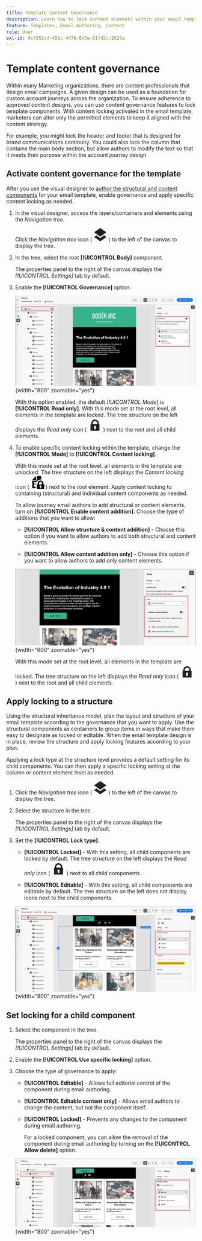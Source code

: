 ```yaml
---
title: Template Content Governance
description: Learn how to lock content elements within your email templates so that you can govern how they can be altered for use in account journeys.
feature: Templates, Email Authoring, Content
role: User
exl-id: 0cf852cd-491c-4478-8d5e-51fd2cc2625a
---
```

# Template content governance

Within many Marketing organizations, there are content professionals that design email campaigns. A given design can be used as a foundation for custom account journeys across the organization. To ensure adherence to approved content designs, you can use content governance features to lock template components. With content locking activated in the email template, marketers can alter only the permitted elements to keep it aligned with the content strategy.

For example, you might lock the header and footer that is designed for brand communications continuity. You could also lock the column that contains the main body section, but allow authors to modify the text so that it meets their purpose within the account journey design.

## Activate content governance for the template

After you use the visual designer to [author the structural and content components](./email-template-authoring.md) for your email template, enable governance and apply specific content locking as needed. 

1. In the visual designer, access the layers/containers and elements using the _Navigation tree_. 

   Click the _Navigation tree_ icon ( ![Link icon](../assets/do-not-localize/icon-navigation-tree.svg) ) to the left of the canvas to display the tree.

1. In the tree, select the root **[!UICONTROL Body]** component.

   The properties panel to the right of the canvas displays the _[!UICONTROL Settings]_ tab by default.

1. Enable the **[!UICONTROL Governance]** option.

   ![Enable governance for an email template](./assets/governance-template-enable.png){width="800" zoomable="yes"}

   With this option enabled, the default _[!UICONTROL Mode]_ is **[!UICONTROL Read only]**. With this mode set at the root level, all elements in the template are locked. The tree structure on the left displays the _Read only_ icon ( ![Read only icon](../assets/do-not-localize/icon-tree-lock.svg) ) next to the root and all child elements.

1. To enable specific content locking within the template, change the **[!UICONTROL Mode]** to **[!UICONTROL Content locking]**.

   With this mode set at the root level, all elements in the template are unlocked. The tree structure on the left displays the _Content locking_ icon ( ![Content locking icon](../assets/do-not-localize/icon-tree-content-lock.svg) ) next to the root element. Apply content locking to containing (structural) and individual content components as needed.

   To allow journey email authors to add structural or content elements, turn on **[!UICONTROL Enable content addition]**. Choose the type of additions that you want to allow:

   * **[!UICONTROL Allow structure & content addition]** - Choose this option if you want to allow authors to add both structural and content elements.

   * **[!UICONTROL Allow content addition only]** - Choose this option if you want to allow authors to add only content elements.

   ![Enable content additions](./assets/governance-template-content-additions.png){width="600" zoomable="yes"}

   With this mode set at the root level, all elements in the template are locked. The tree structure on the left displays the _Read only_ icon ( ![Read only icon](../assets/do-not-localize/icon-tree-lock.svg) ) next to the root and all child elements.
<!-- 

   
- ![Link icon](../assets/do-not-localize/icon-navigation-tree.svg)
- ![Read only icon](../assets/do-not-localize/icon-tree-lock.svg)
- ![Content edit icon](../assets/do-not-localize/icon-tree-content-lock.svg)
- ![Content edit icon](../assets/do-not-localize/icon-tree-edit-text.svg)
- ![Edit element](../assets/do-not-localize/icon-edit.svg) -->

## Apply locking to a structure

Using the structural inheritance model, plan the layout and structure of your email template according to the governance that you want to apply. Use the structural components as containers to group items in ways that make them easy to designate as locked or editable. When the email template design is in place, review the structure and apply locking features according to your plan.

Applying a lock type at the structure level provides a default setting for its child components. You can then apply a specific locking setting at the column or content element level as needed.

1. Click the _Navigation tree_ icon ( ![Link icon](../assets/do-not-localize/icon-navigation-tree.svg) ) to the left of the canvas to display the tree.

1. Select the structure in the tree.

   The properties panel to the right of the canvas displays the _[!UICONTROL Settings]_ tab by default.

1. Set the **[!UICONTROL Lock type]**:

   * **[!UICONTROL Locked]** - With this setting, all child components are locked by default. The tree structure on the left displays the _Read only_ icon ( ![Read only icon](../assets/do-not-localize/icon-tree-lock.svg) ) next to all child components.

   * **[!UICONTROL Editable]** - With this setting, all child components are editable by default. The tree structure on the left does not display icons next to the child components.

   ![Apply content locking to a structural component](./assets/governance-template-structure-locking.png){width="800" zoomable="yes"}

## Set locking for a child component

1. Select the component in the tree.

   The properties panel to the right of the canvas displays the _[!UICONTROL Settings]_ tab by default.

1. Enable the **[!UICONTROL Use specific locking]** option.

1. Choose the type of governance to apply:

   * **[!UICONTROL Editable]** - Allows full editorial control of the component during email authoring.
   * **[!UICONTROL Editable content only]** - Allows email authors to change the content, but not the component itself.
   * **[!UICONTROL Locked]** - Prevents any changes to the component during email authoring.

      For a locked component, you can allow the removal of the component during email authoring by turning on the **[!UICONTROL Allow delete]** option.

   ![Apply content locking to a child component](./assets/governance-template-component-locking.png){width="800" zoomable="yes"}
